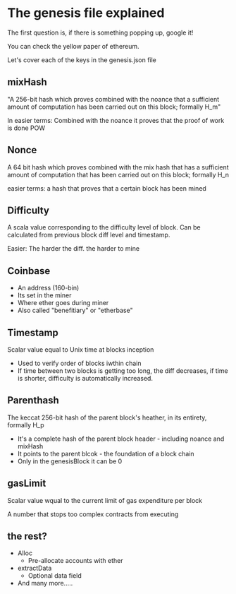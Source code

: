 # The genesis file explained

The first question is, if there is something popping up, google it!

You can check the yellow paper of ethereum.

Let's cover each of the keys in the genesis.json file

## mixHash

"A 256-bit hash which proves combined with the noance that a sufficient amount of computation has been carried out on this block; formally H_m"

In easier terms: Combined with the noance it proves that the proof of work is done POW

## Nonce

A 64 bit hash which proves combined with the mix hash that has a sufficient amount of computation that has been carried out on this block; formally H_n

easier terms: a hash that proves that a certain block has been mined

## Difficulty

A scala value corresponding to the difficulty level of block. Can be calculated from previous block diff level and timestamp.

Easier: The harder the diff. the harder to mine

## Coinbase

* An address (160-bin)
* Its set in the miner
* Where ether goes during miner
* Also called "benefitiary" or "etherbase"

## Timestamp

Scalar value equal to Unix time at blocks inception

* Used to verify order of blocks iwthin chain
* If time between two blocks is getting too long, the diff decreases, if time is shorter, difficulty is automatically increased.

## Parenthash

The keccat 256-bit hash of the parent block's heather, in its entirety, formally H_p

* It's a complete hash of the parent block header - including noance and mixHash
* It points to the parent blcok - the foundation of a block chain
* Only in the genesisBlock it can be 0

## gasLimit

Scalar value wqual to the current limit of gas expenditure per block

A number that stops too complex contracts from executing


## the rest?

* Alloc
    - Pre-allocate accounts with ether
* extractData
    - Optional data field
* And many more.....



